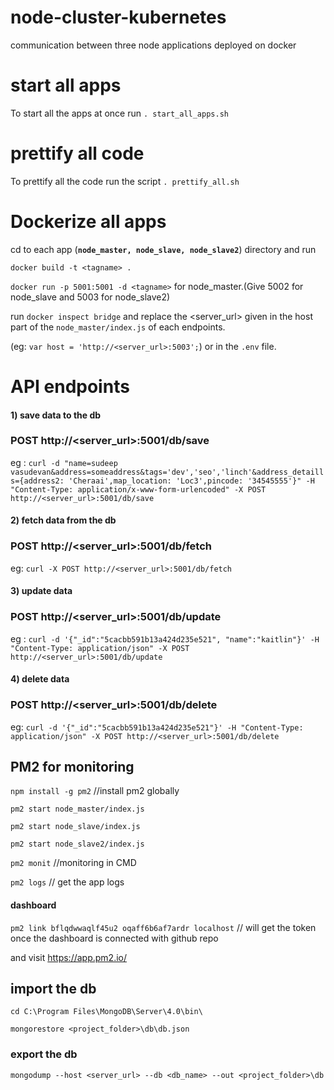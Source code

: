# node-cluster-kubernetes
communication between three node applications deployed on docker
# start all apps
To start all the apps at once run `. start_all_apps.sh`
# prettify all code
To prettify all the code run the script `. prettify_all.sh`

# Dockerize all apps
cd to each app (<b>`node_master, node_slave, node_slave2`</b>) directory and run 

`docker build -t <tagname> .`

`docker run -p 5001:5001 -d <tagname>` for node_master.(Give 5002 for node_slave and 5003 for node_slave2)

run `docker inspect bridge` and replace the <server_url> given in the host part of the `node_master/index.js` of each endpoints.

 (eg: `var host = 'http://<server_url>:5003';`) or in the `.env` file.

# API endpoints
#### 1) save data to the db
### POST http://<server_url>:5001/db/save 

eg : `curl -d "name=sudeep vasudevan&address=someaddress&tags='dev','seo','linch'&address_detaills={address2: 'Cheraai',map_location: 'Loc3',pincode: '34545555'}" -H "Content-Type: application/x-www-form-urlencoded" -X POST http://<server_url>:5001/db/save`

#### 2) fetch data from the db
### POST http://<server_url>:5001/db/fetch
eg: `curl -X POST http://<server_url>:5001/db/fetch`

#### 3) update data
### POST http://<server_url>:5001/db/update

eg : `curl -d '{"_id":"5cacbb591b13a424d235e521", "name":"kaitlin"}' -H "Content-Type: application/json" -X POST http://<server_url>:5001/db/update`

#### 4) delete data
### POST http://<server_url>:5001/db/delete 

eg: `curl -d '{"_id":"5cacbb591b13a424d235e521"}' -H "Content-Type: application/json" -X POST http://<server_url>:5001/db/delete`

## PM2 for monitoring

`npm install -g pm2` //install pm2 globally

``pm2 start node_master/index.js``

``pm2 start node_slave/index.js``

``pm2 start node_slave2/index.js``

`pm2 monit` //monitoring in CMD

`pm2 logs` // get the app logs

#### dashboard

`pm2 link bflqdwwaqlf45u2 oqaff6b6af7ardr localhost` // will get the token once the dashboard is connected with github repo

and visit https://app.pm2.io/

## import the db

`cd C:\Program Files\MongoDB\Server\4.0\bin\`

`mongorestore <project_folder>\db\db.json`

### export the db
 
 `mongodump --host <server_url> --db <db_name> --out <project_folder>\db`
